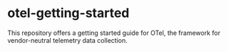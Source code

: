 # otel-getting-started
This repository offers a getting started guide for OTel, the framework for vendor-neutral telemetry data collection.
